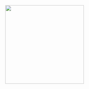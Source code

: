 <img src ="https://github.com/Taksh-Malaviya/world_country/assets/150029733/a3470237-e97b-4c48-a88f-24d8028c6d97" width="250px">

